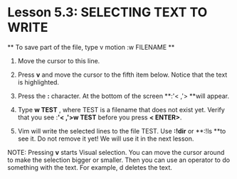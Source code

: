 # Lesson 5.3: SELECTING TEXT TO WRITE

** To save part of the file, type  v  motion  :w FILENAME **

1. Move the cursor to this line.

2. Press  **v**  and move the cursor to the fifth item below.  Notice that the text is highlighted.

3. Press the  **:**  character.  At the bottom of the screen  **:'< ,'> **will appear.

4. Type  **w TEST**  , where TEST is a filename that does not exist yet.  Verify that you see  :**'< ,'>w TEST**  before you press **< ENTER>**.

5. Vim will write the selected lines to the file TEST.  Use  **:!dir**  or  **:!ls **to see it.  Do not remove it yet!  We will use it in the next lesson.

NOTE:  Pressing  **v**  starts Visual selection.  You can move the cursor around to make the selection bigger or smaller.  Then you can use an operator to do something with the text.  For example,  d  deletes the text.

